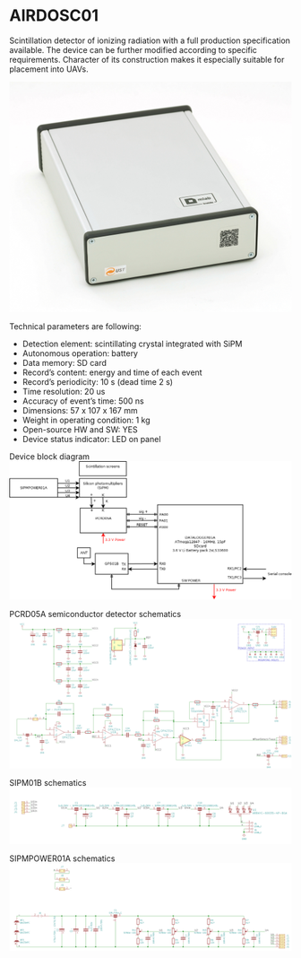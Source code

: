 # AIRDOSC01
Scintillation detector of ionizing radiation with a full production specification available. The device can be further modified according to specific requirements. Character of its construction makes it especially suitable for placement into UAVs.


![AIRDOSC01A back panel](/doc/src/img/AIRDOSC01A_box_back.JPG "AIRDOS back panel")

Technical parameters are following: 

* Detection element: scintillating crystal integrated with SiPM
* Autonomous operation: battery
* Data memory: SD card
* Record’s content: energy and time of each event
* Record’s periodicity: 10 s (dead time 2 s)
* Time resolution: 20 us
* Accuracy of event’s time: 500 ns
* Dimensions: 57 x 107 x 167 mm
* Weight in operating condition: 1 kg
* Open-source HW and SW: YES
* Device status indicator: LED on panel

Device block diagram
![AIRDOSC01A block diagram](hw/sch_pcb/AIRDOSC01A_block.png)

PCRD05A semiconductor detector schematics
![AIRDOSC01A - detektor schematics ](hw/sch_pcb/PCRD05A_Detector_Schematics.png)

SIPM01B schematics
![SIPM01B schematics ](hw/sch_pcb/SIPM01B_Schematics.png)

SIPMPOWER01A schematics
![SIPMPOWER01A schematics ](hw/sch_pcb/SIPMPOWER01A_Schematics.png)
